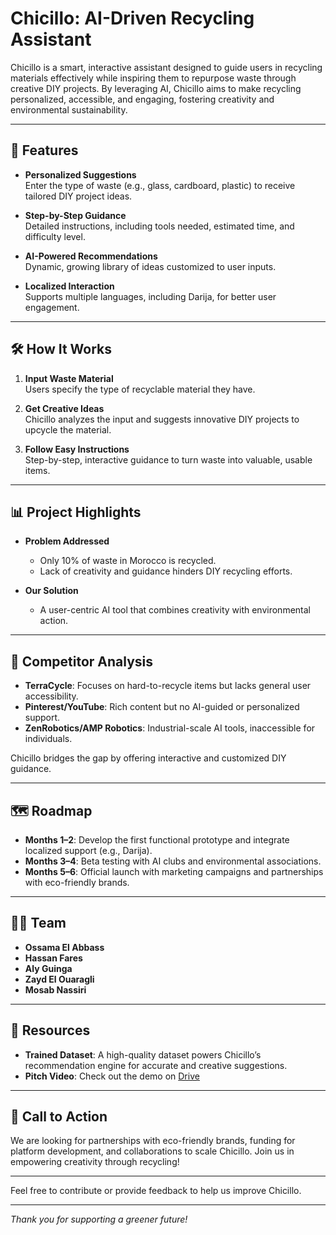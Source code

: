 # Chicillo: AI-Driven Recycling Assistant

Chicillo is a smart, interactive assistant designed to guide users in recycling materials effectively while inspiring them to repurpose waste through creative DIY projects. By leveraging AI, Chicillo aims to make recycling personalized, accessible, and engaging, fostering creativity and environmental sustainability.

---

## 🚀 **Features**

- **Personalized Suggestions**  
  Enter the type of waste (e.g., glass, cardboard, plastic) to receive tailored DIY project ideas.  

- **Step-by-Step Guidance**  
  Detailed instructions, including tools needed, estimated time, and difficulty level.  

- **AI-Powered Recommendations**  
  Dynamic, growing library of ideas customized to user inputs.  

- **Localized Interaction**  
  Supports multiple languages, including Darija, for better user engagement.  

---

## 🛠️ **How It Works**

1. **Input Waste Material**  
   Users specify the type of recyclable material they have.  

2. **Get Creative Ideas**  
   Chicillo analyzes the input and suggests innovative DIY projects to upcycle the material.  

3. **Follow Easy Instructions**  
   Step-by-step, interactive guidance to turn waste into valuable, usable items.  

---

## 📊 **Project Highlights**

- **Problem Addressed**  
  - Only 10% of waste in Morocco is recycled.  
  - Lack of creativity and guidance hinders DIY recycling efforts.  

- **Our Solution**  
  - A user-centric AI tool that combines creativity with environmental action.  

---

## 🎯 **Competitor Analysis**

- **TerraCycle**: Focuses on hard-to-recycle items but lacks general user accessibility.  
- **Pinterest/YouTube**: Rich content but no AI-guided or personalized support.  
- **ZenRobotics/AMP Robotics**: Industrial-scale AI tools, inaccessible for individuals.  

Chicillo bridges the gap by offering interactive and customized DIY guidance.

---

## 🗺️ **Roadmap**

- **Months 1–2**: Develop the first functional prototype and integrate localized support (e.g., Darija).  
- **Months 3–4**: Beta testing with AI clubs and environmental associations.  
- **Months 5–6**: Official launch with marketing campaigns and partnerships with eco-friendly brands.  

---

## 🧑‍💻 **Team**

- **Ossama El Abbass**  
- **Hassan Fares**  
- **Aly Guinga**  
- **Zayd El Ouaragli**  
- **Mosab Nassiri**  

---

## 📂 **Resources**

- **Trained Dataset**: A high-quality dataset powers Chicillo’s recommendation engine for accurate and creative suggestions.  
- **Pitch Video**: Check out the demo on [Drive](https://drive.google.com/file/d/1kMTStIdAc-GG5SVYvH-0LLZjN6f3uDjO/view)  

---

## 🤝 **Call to Action**

We are looking for partnerships with eco-friendly brands, funding for platform development, and collaborations to scale Chicillo. Join us in empowering creativity through recycling!  

--- 

Feel free to contribute or provide feedback to help us improve Chicillo.  

---  
*Thank you for supporting a greener future!*
